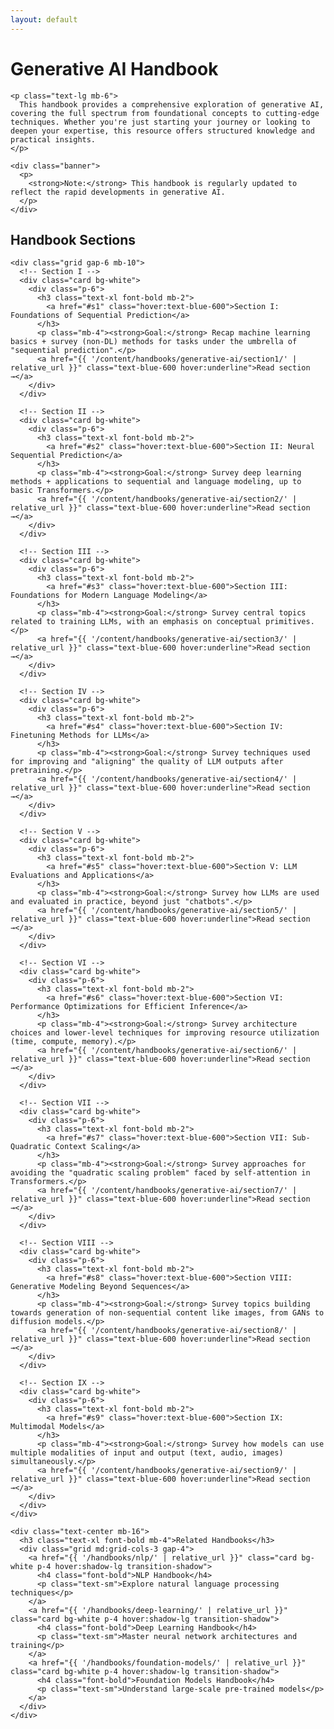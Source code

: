 ```yaml
---
layout: default
---
```


<div class="container mx-auto px-4">
  <div class="max-w-4xl mx-auto mb-12">
    <h1 class="text-3xl md:text-4xl font-bold mb-6">Generative AI Handbook</h1>
    
    <p class="text-lg mb-6">
      This handbook provides a comprehensive exploration of generative AI, covering the full spectrum from foundational concepts to cutting-edge techniques. Whether you're just starting your journey or looking to deepen your expertise, this resource offers structured knowledge and practical insights.
    </p>
    
    <div class="banner">
      <p>
        <strong>Note:</strong> This handbook is regularly updated to reflect the rapid developments in generative AI.
      </p>
    </div>
  </div>
  
  <div class="max-w-4xl mx-auto mb-16">
    <h2 class="text-2xl font-bold mb-6">Handbook Sections</h2>
    
    <div class="grid gap-6 mb-10">
      <!-- Section I -->
      <div class="card bg-white">
        <div class="p-6">
          <h3 class="text-xl font-bold mb-2">
            <a href="#s1" class="hover:text-blue-600">Section I: Foundations of Sequential Prediction</a>
          </h3>
          <p class="mb-4"><strong>Goal:</strong> Recap machine learning basics + survey (non-DL) methods for tasks under the umbrella of "sequential prediction".</p>
          <a href="{{ '/content/handbooks/generative-ai/section1/' | relative_url }}" class="text-blue-600 hover:underline">Read section →</a>
        </div>
      </div>
      
      <!-- Section II -->
      <div class="card bg-white">
        <div class="p-6">
          <h3 class="text-xl font-bold mb-2">
            <a href="#s2" class="hover:text-blue-600">Section II: Neural Sequential Prediction</a>
          </h3>
          <p class="mb-4"><strong>Goal:</strong> Survey deep learning methods + applications to sequential and language modeling, up to basic Transformers.</p>
          <a href="{{ '/content/handbooks/generative-ai/section2/' | relative_url }}" class="text-blue-600 hover:underline">Read section →</a>
        </div>
      </div>
      
      <!-- Section III -->
      <div class="card bg-white">
        <div class="p-6">
          <h3 class="text-xl font-bold mb-2">
            <a href="#s3" class="hover:text-blue-600">Section III: Foundations for Modern Language Modeling</a>
          </h3>
          <p class="mb-4"><strong>Goal:</strong> Survey central topics related to training LLMs, with an emphasis on conceptual primitives.</p>
          <a href="{{ '/content/handbooks/generative-ai/section3/' | relative_url }}" class="text-blue-600 hover:underline">Read section →</a>
        </div>
      </div>
      
      <!-- Section IV -->
      <div class="card bg-white">
        <div class="p-6">
          <h3 class="text-xl font-bold mb-2">
            <a href="#s4" class="hover:text-blue-600">Section IV: Finetuning Methods for LLMs</a>
          </h3>
          <p class="mb-4"><strong>Goal:</strong> Survey techniques used for improving and "aligning" the quality of LLM outputs after pretraining.</p>
          <a href="{{ '/content/handbooks/generative-ai/section4/' | relative_url }}" class="text-blue-600 hover:underline">Read section →</a>
        </div>
      </div>
      
      <!-- Section V -->
      <div class="card bg-white">
        <div class="p-6">
          <h3 class="text-xl font-bold mb-2">
            <a href="#s5" class="hover:text-blue-600">Section V: LLM Evaluations and Applications</a>
          </h3>
          <p class="mb-4"><strong>Goal:</strong> Survey how LLMs are used and evaluated in practice, beyond just "chatbots".</p>
          <a href="{{ '/content/handbooks/generative-ai/section5/' | relative_url }}" class="text-blue-600 hover:underline">Read section →</a>
        </div>
      </div>
      
      <!-- Section VI -->
      <div class="card bg-white">
        <div class="p-6">
          <h3 class="text-xl font-bold mb-2">
            <a href="#s6" class="hover:text-blue-600">Section VI: Performance Optimizations for Efficient Inference</a>
          </h3>
          <p class="mb-4"><strong>Goal:</strong> Survey architecture choices and lower-level techniques for improving resource utilization (time, compute, memory).</p>
          <a href="{{ '/content/handbooks/generative-ai/section6/' | relative_url }}" class="text-blue-600 hover:underline">Read section →</a>
        </div>
      </div>
      
      <!-- Section VII -->
      <div class="card bg-white">
        <div class="p-6">
          <h3 class="text-xl font-bold mb-2">
            <a href="#s7" class="hover:text-blue-600">Section VII: Sub-Quadratic Context Scaling</a>
          </h3>
          <p class="mb-4"><strong>Goal:</strong> Survey approaches for avoiding the "quadratic scaling problem" faced by self-attention in Transformers.</p>
          <a href="{{ '/content/handbooks/generative-ai/section7/' | relative_url }}" class="text-blue-600 hover:underline">Read section →</a>
        </div>
      </div>
      
      <!-- Section VIII -->
      <div class="card bg-white">
        <div class="p-6">
          <h3 class="text-xl font-bold mb-2">
            <a href="#s8" class="hover:text-blue-600">Section VIII: Generative Modeling Beyond Sequences</a>
          </h3>
          <p class="mb-4"><strong>Goal:</strong> Survey topics building towards generation of non-sequential content like images, from GANs to diffusion models.</p>
          <a href="{{ '/content/handbooks/generative-ai/section8/' | relative_url }}" class="text-blue-600 hover:underline">Read section →</a>
        </div>
      </div>
      
      <!-- Section IX -->
      <div class="card bg-white">
        <div class="p-6">
          <h3 class="text-xl font-bold mb-2">
            <a href="#s9" class="hover:text-blue-600">Section IX: Multimodal Models</a>
          </h3>
          <p class="mb-4"><strong>Goal:</strong> Survey how models can use multiple modalities of input and output (text, audio, images) simultaneously.</p>
          <a href="{{ '/content/handbooks/generative-ai/section9/' | relative_url }}" class="text-blue-600 hover:underline">Read section →</a>
        </div>
      </div>
    </div>
    
    <div class="text-center mb-16">
      <h3 class="text-xl font-bold mb-4">Related Handbooks</h3>
      <div class="grid md:grid-cols-3 gap-4">
        <a href="{{ '/handbooks/nlp/' | relative_url }}" class="card bg-white p-4 hover:shadow-lg transition-shadow">
          <h4 class="font-bold">NLP Handbook</h4>
          <p class="text-sm">Explore natural language processing techniques</p>
        </a>
        <a href="{{ '/handbooks/deep-learning/' | relative_url }}" class="card bg-white p-4 hover:shadow-lg transition-shadow">
          <h4 class="font-bold">Deep Learning Handbook</h4>
          <p class="text-sm">Master neural network architectures and training</p>
        </a>
        <a href="{{ '/handbooks/foundation-models/' | relative_url }}" class="card bg-white p-4 hover:shadow-lg transition-shadow">
          <h4 class="font-bold">Foundation Models Handbook</h4>
          <p class="text-sm">Understand large-scale pre-trained models</p>
        </a>
      </div>
    </div>
  </div>
</div>
